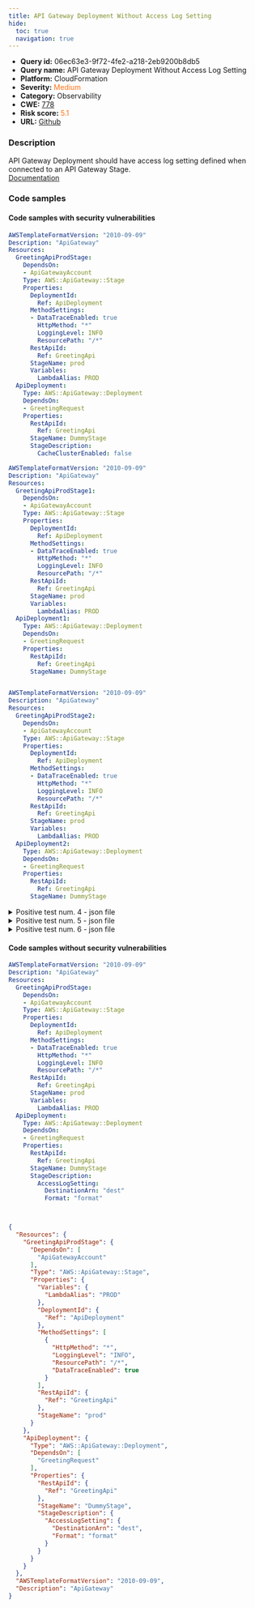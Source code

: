 ```yaml
---
title: API Gateway Deployment Without Access Log Setting
hide:
  toc: true
  navigation: true
---
```


<style>
  .highlight .hll {
    background-color: #ff171742;
  }
  .md-content {
    max-width: 1100px;
    margin: 0 auto;
  }
</style>

-   **Query id:** 06ec63e3-9f72-4fe2-a218-2eb9200b8db5
-   **Query name:** API Gateway Deployment Without Access Log Setting
-   **Platform:** CloudFormation
-   **Severity:** <span style="color:#ff7213">Medium</span>
-   **Category:** Observability
-   **CWE:** <a href="https://cwe.mitre.org/data/definitions/778.html" onclick="newWindowOpenerSafe(event, 'https://cwe.mitre.org/data/definitions/778.html')">778</a>
-   **Risk score:** <span style="color:#ff7213">5.1</span>
-   **URL:** [Github](https://github.com/Checkmarx/kics/tree/master/assets/queries/cloudFormation/aws/api_gateway_deployment_without_access_log_setting)

### Description
API Gateway Deployment should have access log setting defined when connected to an API Gateway Stage.<br>
[Documentation](https://docs.aws.amazon.com/AWSCloudFormation/latest/UserGuide/aws-resource-apigateway-deployment.html)

### Code samples
#### Code samples with security vulnerabilities
```yaml title="Positive test num. 1 - yaml file" hl_lines="29"
AWSTemplateFormatVersion: "2010-09-09"
Description: "ApiGateway"
Resources:
  GreetingApiProdStage:
    DependsOn:
    - ApiGatewayAccount
    Type: AWS::ApiGateway::Stage
    Properties:
      DeploymentId:
        Ref: ApiDeployment
      MethodSettings:
      - DataTraceEnabled: true
        HttpMethod: "*"
        LoggingLevel: INFO
        ResourcePath: "/*"
      RestApiId:
        Ref: GreetingApi
      StageName: prod
      Variables:
        LambdaAlias: PROD
  ApiDeployment:
    Type: AWS::ApiGateway::Deployment
    DependsOn:
    - GreetingRequest
    Properties:
      RestApiId:
        Ref: GreetingApi
      StageName: DummyStage
      StageDescription:
        CacheClusterEnabled: false


```
```yaml title="Positive test num. 2 - yaml file" hl_lines="21"
AWSTemplateFormatVersion: "2010-09-09"
Description: "ApiGateway"
Resources:
  GreetingApiProdStage1:
    DependsOn:
    - ApiGatewayAccount
    Type: AWS::ApiGateway::Stage
    Properties:
      DeploymentId:
        Ref: ApiDeployment
      MethodSettings:
      - DataTraceEnabled: true
        HttpMethod: "*"
        LoggingLevel: INFO
        ResourcePath: "/*"
      RestApiId:
        Ref: GreetingApi
      StageName: prod
      Variables:
        LambdaAlias: PROD
  ApiDeployment1:
    Type: AWS::ApiGateway::Deployment
    DependsOn:
    - GreetingRequest
    Properties:
      RestApiId:
        Ref: GreetingApi
      StageName: DummyStage



```
```yaml title="Positive test num. 3 - yaml file" hl_lines="21"
AWSTemplateFormatVersion: "2010-09-09"
Description: "ApiGateway"
Resources:
  GreetingApiProdStage2:
    DependsOn:
    - ApiGatewayAccount
    Type: AWS::ApiGateway::Stage
    Properties:
      DeploymentId:
        Ref: ApiDeployment
      MethodSettings:
      - DataTraceEnabled: true
        HttpMethod: "*"
        LoggingLevel: INFO
        ResourcePath: "/*"
      RestApiId:
        Ref: GreetingApi
      StageName: prod
      Variables:
        LambdaAlias: PROD
  ApiDeployment2:
    Type: AWS::ApiGateway::Deployment
    DependsOn:
    - GreetingRequest
    Properties:
      RestApiId:
        Ref: GreetingApi
      StageName: DummyStage

```
<details><summary>Positive test num. 4 - json file</summary>

```json hl_lines="15"
{
  "AWSTemplateFormatVersion": "2010-09-09",
  "Description": "ApiGateway",
  "Resources": {
    "ApiDeployment": {
      "Type": "AWS::ApiGateway::Deployment",
      "DependsOn": [
        "GreetingRequest"
      ],
      "Properties": {
        "RestApiId": {
          "Ref": "GreetingApi"
        },
        "StageName": "DummyStage",
        "StageDescription": {
          "CacheClusterEnabled": false
        }
      }
    },
    "GreetingApiProdStage": {
      "DependsOn": [
        "ApiGatewayAccount"
      ],
      "Type": "AWS::ApiGateway::Stage",
      "Properties": {
        "StageName": "prod",
        "Variables": {
          "LambdaAlias": "PROD"
        },
        "DeploymentId": {
          "Ref": "ApiDeployment"
        },
        "MethodSettings": [
          {
            "HttpMethod": "*",
            "LoggingLevel": "INFO",
            "ResourcePath": "/*",
            "DataTraceEnabled": true
          }
        ],
        "RestApiId": {
          "Ref": "GreetingApi"
        }
      }
    }
  }
}

```
</details>
<details><summary>Positive test num. 5 - json file</summary>

```json hl_lines="31"
{
  "AWSTemplateFormatVersion": "2010-09-09",
  "Description": "ApiGateway",
  "Resources": {
    "GreetingApiProdStage1": {
      "DependsOn": [
        "ApiGatewayAccount"
      ],
      "Type": "AWS::ApiGateway::Stage",
      "Properties": {
        "DeploymentId": {
          "Ref": "ApiDeployment"
        },
        "MethodSettings": [
          {
            "LoggingLevel": "INFO",
            "ResourcePath": "/*",
            "DataTraceEnabled": true,
            "HttpMethod": "*"
          }
        ],
        "RestApiId": {
          "Ref": "GreetingApi"
        },
        "StageName": "prod",
        "Variables": {
          "LambdaAlias": "PROD"
        }
      }
    },
    "ApiDeployment1": {
      "Type": "AWS::ApiGateway::Deployment",
      "DependsOn": [
        "GreetingRequest"
      ],
      "Properties": {
        "RestApiId": {
          "Ref": "GreetingApi"
        },
        "StageName": "DummyStage"
      }
    }
  }
}

```
</details>
<details><summary>Positive test num. 6 - json file</summary>

```json hl_lines="31"
{
  "AWSTemplateFormatVersion": "2010-09-09",
  "Description": "ApiGateway",
  "Resources": {
    "GreetingApiProdStage2": {
      "DependsOn": [
        "ApiGatewayAccount"
      ],
      "Type": "AWS::ApiGateway::Stage",
      "Properties": {
        "MethodSettings": [
          {
            "DataTraceEnabled": true,
            "HttpMethod": "*",
            "LoggingLevel": "INFO",
            "ResourcePath": "/*"
          }
        ],
        "RestApiId": {
          "Ref": "GreetingApi"
        },
        "StageName": "prod",
        "Variables": {
          "LambdaAlias": "PROD"
        },
        "DeploymentId": {
          "Ref": "ApiDeployment"
        }
      }
    },
    "ApiDeployment2": {
      "Type": "AWS::ApiGateway::Deployment",
      "DependsOn": [
        "GreetingRequest"
      ],
      "Properties": {
        "RestApiId": {
          "Ref": "GreetingApi"
        },
        "StageName": "DummyStage"
      }
    }
  }
}

```
</details>


#### Code samples without security vulnerabilities
```yaml title="Negative test num. 1 - yaml file"
AWSTemplateFormatVersion: "2010-09-09"
Description: "ApiGateway"
Resources:
  GreetingApiProdStage:
    DependsOn:
    - ApiGatewayAccount
    Type: AWS::ApiGateway::Stage
    Properties:
      DeploymentId:
        Ref: ApiDeployment
      MethodSettings:
      - DataTraceEnabled: true
        HttpMethod: "*"
        LoggingLevel: INFO
        ResourcePath: "/*"
      RestApiId:
        Ref: GreetingApi
      StageName: prod
      Variables:
        LambdaAlias: PROD
  ApiDeployment:
    Type: AWS::ApiGateway::Deployment
    DependsOn:
    - GreetingRequest
    Properties:
      RestApiId:
        Ref: GreetingApi
      StageName: DummyStage
      StageDescription:
        AccessLogSetting:
          DestinationArn: "dest"
          Format: "format"




```
```json title="Negative test num. 2 - json file"
{
  "Resources": {
    "GreetingApiProdStage": {
      "DependsOn": [
        "ApiGatewayAccount"
      ],
      "Type": "AWS::ApiGateway::Stage",
      "Properties": {
        "Variables": {
          "LambdaAlias": "PROD"
        },
        "DeploymentId": {
          "Ref": "ApiDeployment"
        },
        "MethodSettings": [
          {
            "HttpMethod": "*",
            "LoggingLevel": "INFO",
            "ResourcePath": "/*",
            "DataTraceEnabled": true
          }
        ],
        "RestApiId": {
          "Ref": "GreetingApi"
        },
        "StageName": "prod"
      }
    },
    "ApiDeployment": {
      "Type": "AWS::ApiGateway::Deployment",
      "DependsOn": [
        "GreetingRequest"
      ],
      "Properties": {
        "RestApiId": {
          "Ref": "GreetingApi"
        },
        "StageName": "DummyStage",
        "StageDescription": {
          "AccessLogSetting": {
            "DestinationArn": "dest",
            "Format": "format"
          }
        }
      }
    }
  },
  "AWSTemplateFormatVersion": "2010-09-09",
  "Description": "ApiGateway"
}

```

